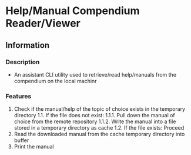 # Help/Manual Compendium Reader/Viewer

## Information
### Description
+ An assistant CLI utility used to retrieve/read help/manuals from the compendium on the local machinr

### Features
1. Check if the manual/help of the topic of choice exists in the temporary directory
1.1. If the file does not exist: 
1.1.1. Pull down the manual of choice from the remote repository
1.1.2. Write the manual into a file stored in a temporary directory as cache
1.2. If the file exists: Proceed
2. Read the downloaded manual from the cache temporary directory into buffer
3. Print the manual

